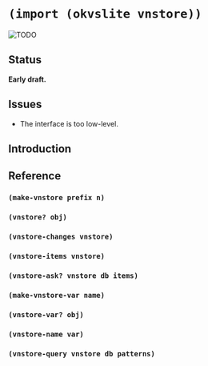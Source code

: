 # `(import (okvslite vnstore))`

![TODO](TODO)

## Status

**Early draft.**

## Issues

- The interface is too low-level.

## Introduction

## Reference

### `(make-vnstore prefix n)`

### `(vnstore? obj)`

### `(vnstore-changes vnstore)`

### `(vnstore-items vnstore)`

### `(vnstore-ask? vnstore db items)`

### `(make-vnstore-var name)`

### `(vnstore-var? obj)`

### `(vnstore-name var)`

### `(vnstore-query vnstore db patterns)`
